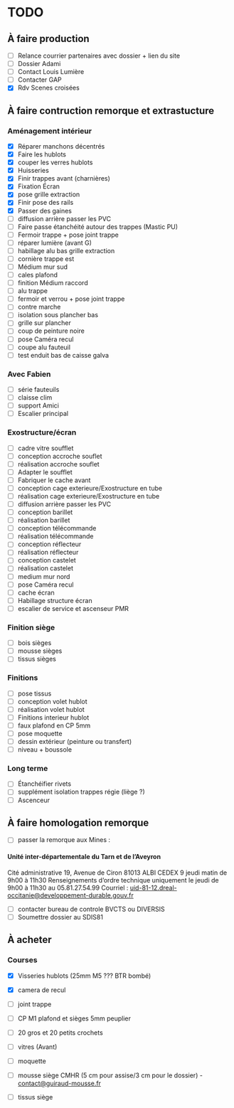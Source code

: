 # TODO

## À faire production

- [ ] Relance courrier partenaires avec dossier + lien du site
- [ ] Dossier Adami
- [ ] Contact Louis Lumière
- [ ] Contacter GAP
- [x] Rdv Scenes croisées

## À faire contruction remorque et extrastucture

### Aménagement intérieur 

- [x] Réparer manchons décentrés
- [x] Faire les hublots 
- [x] couper les verres hublots
- [x] Huisseries
- [x] Finir trappes avant (charnières)
- [x] Fixation Écran
- [x] pose grille extraction
- [x] Finir pose des rails
- [x] Passer des gaines
- [ ] diffusion arrière passer les PVC
- [ ] Faire passe étanchéité autour des trappes (Mastic PU)
- [ ] Fermoir trappe + pose joint trappe
- [ ] réparer lumière (avant G)
- [ ] habillage alu bas grille extraction
- [ ] cornière trappe est
- [ ] Médium mur sud
- [ ] cales plafond
- [ ] finition Médium raccord
- [ ] alu trappe
- [ ] fermoir et verrou + pose joint trappe
- [ ] contre marche
- [ ] isolation sous plancher bas
- [ ] grille sur plancher
- [ ] coup de peinture noire
- [ ] pose Caméra recul
- [ ] coupe alu fauteuil
- [ ] test enduit bas de caisse galva

### Avec Fabien

 - [ ] série fauteuils
 - [ ] claisse clim
 - [ ] support Amici
 - [ ] Escalier principal

### Exostructure/écran

 - [ ] cadre vitre soufflet
 - [ ] conception accroche souflet
 - [ ] réalisation accroche souflet
 - [ ] Adapter le soufflet
 - [ ] Fabriquer le cache avant
 - [ ] conception cage exterieure/Exostructure en tube
 - [ ] réalisation cage exterieure/Exostructure en tube
 - [ ] diffusion arrière passer les PVC
 - [ ] conception barillet
 - [ ] réalisation barillet
 - [ ] conception télécommande
 - [ ] réalisation télécommande
 - [ ] conception réflecteur
 - [ ] réalisation réflecteur
 - [ ] conception castelet
 - [ ] réalisation castelet
 - [ ] medium mur nord
 - [ ] pose Caméra recul
 - [ ] cache écran
 - [ ] Habillage structure écran
 - [ ] escalier de service et ascenseur PMR

### Finition siège

- [ ] bois sièges
- [ ] mousse sièges
- [ ] tissus sièges

### Finitions

- [ ] pose tissus
- [ ] conception volet hublot
- [ ] réalisation volet hublot
- [ ] Finitions interieur hublot
- [ ] faux plafond en CP 5mm
- [ ] pose moquette
- [ ] dessin extérieur (peinture ou transfert)
- [ ] niveau + boussole

### Long terme

- [ ] Étanchéifier rivets
- [ ] supplément isolation trappes régie (liège ?)
- [ ] Ascenceur
      
## À faire homologation remorque

- [ ] passer la remorque aux Mines :
#### Unité inter-départementale du Tarn et de l’Aveyron
Cité administrative
19, Avenue de Ciron
81013 ALBI CEDEX 9
jeudi matin de 9h00 à 11h30 	Renseignements d’ordre technique uniquement le jeudi de 9h00 à 11h30 au 05.81.27.54.99
Courriel : uid-81-12.dreal-occitanie@developpement-durable.gouv.fr
- [ ] contacter bureau de controle BVCTS ou DIVERSIS
- [ ] Soumettre dossier au SDIS81

## À acheter

### Courses

- [x] Visseries hublots (25mm M5 ??? BTR bombé)
- [x] camera de recul
- [ ] joint trappe
- [ ] CP M1 plafond et sièges 5mm peuplier
- [ ] 20 gros et 20 petits crochets
- [ ] vitres (Avant)
- [ ] moquette
- [ ] mousse siège CMHR (5 cm pour assise/3 cm pour le dossier) - contact@guiraud-mousse.fr
- [ ] tissus siège



